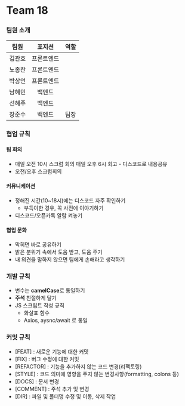 # Team 18

### 팀원 소개
| 팀원 | 포지션 | 역할 |
|:----------:|:----------:|:----------:|
|김관호|프론트엔드||
|노종찬|프론트엔드||
|박상언|프론트엔드||
|남혜민|백엔드||
|선혜주|백엔드||
|장준수|백엔드|팀장|

### 협업 규칙
#### **팀 회의**

- 매일 오전 10시 스크럼 회의 
매일 오후 6시 회고 - 디스코드로 내용공유
- 오전/오후 스크럼회의

#### **커뮤니케이션**

- 정해진 시간(10~18시)에는 디스코드 자주 확인하기
    - 부득이한 경우, 꼭 사전에 이야기하기
- 디스코드/오픈카톡 알람 켜놓기

#### **협업 문화**

- 막히면 바로 공유하기
- 밝은 분위기 속에서 도움 받고, 도움 주기
- 내 의견을 말하지 않으면 팀에게 손해라고 생각하기

### 개발 규칙

- 변수는 **camelCase**로 통일하기
- **주석** 친절하게 달기
- JS 스크립트 작성 규칙
    - 화살표 함수
    - Axios, aysnc/await 로 통일
    
### 커밋 규칙

- [FEAT] : 새로운 기능에 대한 커밋
- [FIX] : 버그 수정에 대한 커밋
- [REFACTOR] : 기능을 추가하지 않는 코드 변경(리팩토링)
- [STYLE] : 코드 의미에 영향을 주지 않는 변경사항(formatting, colons 등)
- [DOCS] : 문서 변경
- [COMMENT] : 주석 추가 및 변경
- [DIR] : 파일 및 폴더명 수정 및 이동, 삭제 작업
